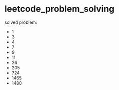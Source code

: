 # leetcode_problem_solving

solved problem:
- 1
- 3
- 4
- 7
- 9
- 11
- 26
- 205
- 724
- 1465
- 1480
